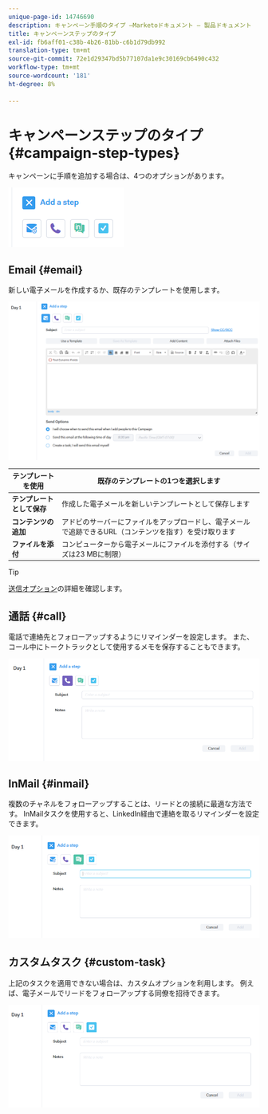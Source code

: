 ```yaml
---
unique-page-id: 14746690
description: キャンペーン手順のタイプ —Marketoドキュメント — 製品ドキュメント
title: キャンペーンステップのタイプ
exl-id: fb6aff01-c38b-4b26-81bb-c6b1d79db992
translation-type: tm+mt
source-git-commit: 72e1d29347bd5b77107da1e9c30169cb6490c432
workflow-type: tm+mt
source-wordcount: '181'
ht-degree: 8%

---
```


# キャンペーンステップのタイプ{#campaign-step-types}

キャンペーンに手順を追加する場合は、4つのオプションがあります。

![](assets/one-4.png)

## Email {#email}

新しい電子メールを作成するか、既存のテンプレートを使用します。

![](assets/email.png)

| **テンプレートを使用** | 既存のテンプレートの1つを選択します |
|---|---|
| **テンプレートとして保存** | 作成した電子メールを新しいテンプレートとして保存します |
| **コンテンツの追加** | アドビのサーバーにファイルをアップロードし、電子メールで追跡できるURL（コンテンツを指す）を受け取ります |
| **ファイルを添付** | コンピューターから電子メールにファイルを添付する（サイズは23 MBに制限） |

>[!TIP]
>
>[送信オプション](/help/marketo/product-docs/marketo-sales-connect/campaigns/understanding-send-options.md)の詳細を確認します。

## 通話 {#call}

電話で連絡先とフォローアップするようにリマインダーを設定します。 また、コール中にトークトラックとして使用するメモを保存することもできます。

![](assets/pic.png)

## InMail {#inmail}

複数のチャネルをフォローアップすることは、リードとの接続に最適な方法です。 InMailタスクを使用すると、LinkedIn経由で連絡を取るリマインダーを設定できます。

![](assets/inmail.png)

## カスタムタスク {#custom-task}

上記のタスクを適用できない場合は、カスタムオプションを利用します。 例えば、電子メールでリードをフォローアップする同僚を招待できます。

![](assets/custom.png)
